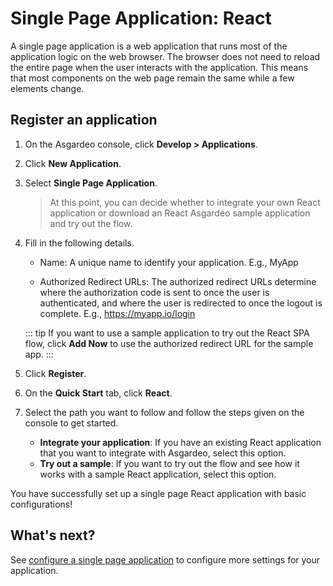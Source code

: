# Single Page Application: React

A single page application is a web application that runs most of the application logic on the web browser. The browser does not need to reload the entire page when the user interacts with the application. This means that most components on the web page remain the same while a few elements change. 


## Register an application

1. On the Asgardeo console, click **Develop > Applications**. 

2. Click **New Application**.

3. Select **Single Page Application**. 

    > At this point, you can decide whether to integrate your own React application or download an React Asgardeo sample application and try out the flow. 

4. Fill in the following details. 

    - Name: A unique name to identify your application.
    E.g., MyApp

    - Authorized Redirect URLs: The authorized redirect URLs determine where the authorization code is sent to once the user is authenticated, and where the user is redirected to once the logout is complete.
    E.g., https://myapp.io/login

    ::: tip
    If you want to use a sample application to try out the React SPA flow, click **Add Now** to use the authorized redirect URL for the sample app. 
    :::

5. Click **Register**. 

6. On the **Quick Start** tab, click **React**.

7. Select the path you want to follow and follow the steps given on the console to get started. 
    - **Integrate your application**: If you have an existing React application that you want to integrate with Asgardeo, select this option. 
    - **Try out a sample**: If you want to try out the flow and see how it works with a sample React application, select this option. 

You have successfully set up a single page React application with basic configurations! 


## What's next?

See [configure a single page application](../configure-spa) to configure more settings for your application. 
